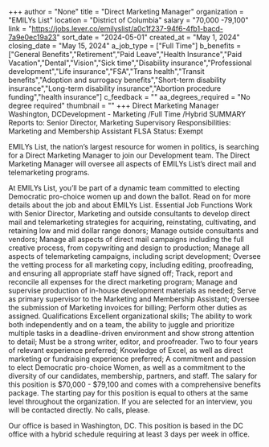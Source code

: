 +++
author = "None"
title = "Direct Marketing Manager"
organization = "EMILYs List"
location = "District of Columbia"
salary = "70,000 -79,100"
link = "https://jobs.lever.co/emilyslist/a0c1f237-94f6-4fb1-bacd-7a9e0ec19a23"
sort_date = "2024-05-01"
created_at = "May 1, 2024"
closing_date = "May 15, 2024"
a_job_type = ["Full Time"]
b_benefits = ["General Benefits","Retirement","Paid Leave","Health Insurance","Paid Vacation","Dental","Vision","Sick time","Disability insurance","Professional development","Life insurance","FSA","Trans health","Transit benefits","Adoption and surrogacy benefits","Short-term disability insurance","Long-term disability insurance","Abortion procedure funding","health insurance"]
c_feedback = ""
aa_degrees_required = "No degree required"
thumbnail = ""
+++
Direct Marketing Manager
Washington, DCDevelopment - Marketing /Full Time /Hybrid
SUMMARY
Reports to: Senior Director, Marketing
Supervisory Responsibilities: Marketing and Membership Assistant
FLSA Status: Exempt

EMILYs List, the nation’s largest resource for women in politics, is searching for a Direct Marketing Manager to join our Development team. The Direct Marketing Manager will oversee all aspects of EMILYs List’s direct mail and telemarketing programs. 

At EMILYs List, you’ll be part of a dynamic team committed to electing Democratic pro-choice women up and down the ballot. Read on for more details about the job and about EMILYs List.
Essential Job Functions
Work with Senior Director, Marketing and outside consultants to develop direct mail and  telemarketing strategies for acquiring, reinstating, cultivating, and retaining low and mid dollar range donors; 
Manage outside consultants and vendors; 
Manage all aspects of direct mail campaigns including the full creative process, from copywriting and design to production; 
Manage all aspects of telemarketing campaigns, including script development; 
Oversee the vetting process for all marketing copy, including editing, proofreading, and ensuring all appropriate staff have signed off;
Track, report and reconcile all expenses for the direct marketing program; 
Manage and supervise production of in-house development materials as needed; 
Serve as primary supervisor to the Marketing and Membership Assistant;
Oversee the submission of Marketing invoices for billing;
Perform other duties as assigned.
Qualifications
Excellent organizational skills;
The ability to work both independently and on a team, the ability to juggle and prioritize multiple tasks in a deadline-driven environment and show strong attention to detail;
Must be a strong writer, editor, and proofreader. 
Two to four years of relevant experience preferred;
Knowledge of Excel, as well as direct marketing or fundraising experience preferred;
A commitment and passion to elect Democratic pro-choice Women, as well as a commitment to the diversity of our candidates, membership, partners, and staff.
The salary for this position is $70,000 - $79,100 and comes with a comprehensive benefits package. The starting pay for this position is equal to others at the same level throughout the organization. If you are selected for an interview, you will be contacted directly. No calls, please.

Our office is based in Washington, DC. This position is based in the DC office with a hybrid schedule requiring at least 3 days per week in office.
